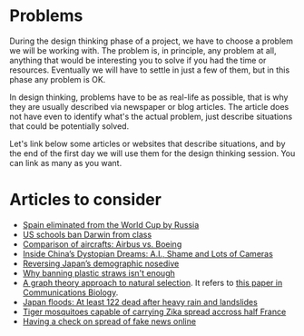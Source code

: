 # Problems

During the design thinking phase of a project, we have to choose a
problem we will be working with. The problem is, in principle, any
problem at all, anything that would be interesting you to solve if you
had the time or resources. Eventually we will have to settle in just a
few of them, but in this phase any problem is OK.

In design thinking, problems have to be as real-life as possible, that
is why they are usually described via newspaper or blog articles. The
article does not have even to identify what's the actual problem, just
describe situations that could be potentially solved.

Let's link below some articles or websites that describe situations,
and by the end of the first day we will use them for the design
thinking session. You can link as many as you want. 

# Articles to consider


* [Spain eliminated from the World Cup by Russia](https://www.theguardian.com/football/2018/jul/01/spain-russia-world-cup-last-16-match-report)
* [US schools ban Darwin from class](https://www.theguardian.com/world/2002/feb/24/usa.schools)
* [Comparison of aircrafts: Airbus vs. Boeing](https://community.infinite-flight.com/t/airbus-vs-boeing-comprehensive-comparison/113633)
* [Inside China’s Dystopian Dreams: A.I., Shame and Lots of Cameras](https://www.nytimes.com/2018/07/08/business/china-surveillance-technology.html)
* [Reversing Japan’s demographic nosedive](https://www.japantimes.co.jp/opinion/2018/06/19/commentary/japan-commentary/reversing-japans-demographic-nosedive/)
* [Why banning plastic straws isn't enough](https://www.cbc.ca/news/technology/banning-plastic-straws-1.4628160)
* [A graph theory approach to natural selection](https://www.quantamagazine.org/mathematics-shows-how-to-ensure-evolution-20180626/). It
  refers to [this paper in Communications Biology](https://www.nature.com/articles/s42003-018-0078-7).
* [Japan floods: At least 122 dead after heavy rain and landslides](https://edition.cnn.com/2018/07/09/asia/japan-floods-intl/index.html)
* [Tiger mosquitoes capable of carrying Zika spread accross half France](https://www.telegraph.co.uk/news/2018/04/29/tiger-mosquitoes-capable-carrying-zika-spread-across-half-france/)
* [Having a check on spread of fake news online](https://www.technologyreview.com/s/609717/can-ai-win-the-war-against-fake-news/)
